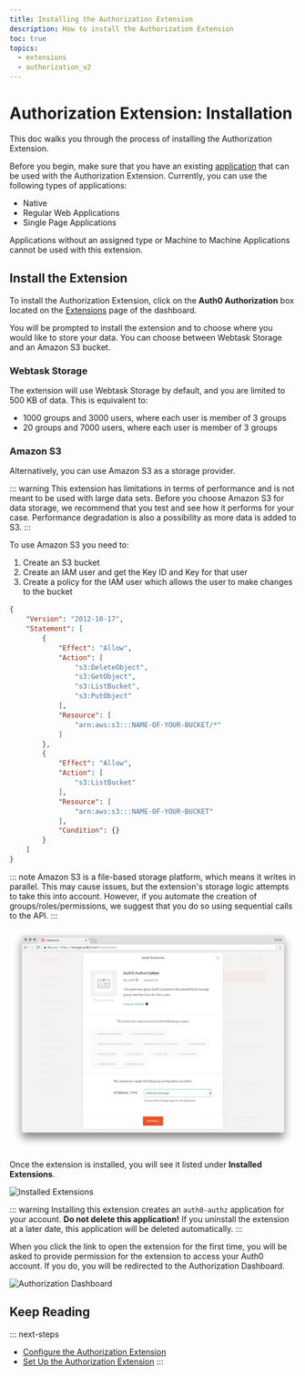 ```yaml
---
title: Installing the Authorization Extension
description: How to install the Authorization Extension
toc: true
topics:
  - extensions
  - authorization_v2
---
```

# Authorization Extension: Installation

This doc walks you through the process of installing the Authorization Extension.

Before you begin, make sure that you have an existing [application](/application) that can be used with the Authorization Extension. Currently, you can use the following types of applications:

* Native
* Regular Web Applications
* Single Page Applications

Applications without an assigned type or Machine to Machine Applications cannot be used with this extension.

## Install the Extension

To install the Authorization Extension, click on the **Auth0 Authorization** box located on the [Extensions](${manage_url}/#/extensions) page of the dashboard. 

You will be prompted to install the extension and to choose where you would like to store your data. You can choose between Webtask Storage and an Amazon S3 bucket.

### Webtask Storage

The extension will use Webtask Storage by default, and you are limited to 500 KB of data. This is equivalent to:

 - 1000 groups and 3000 users, where each user is member of 3 groups
 - 20 groups and 7000 users, where each user is member of 3 groups

### Amazon S3

Alternatively, you can use Amazon S3 as a storage provider.

::: warning
This extension has limitations in terms of performance and is not meant to be used with large data sets. Before you choose Amazon S3 for data storage, we recommend that you test and see how it performs for your case. Performance degradation is also a possibility as more data is added to S3.
:::

 To use Amazon S3 you need to:

 1. Create an S3 bucket
 2. Create an IAM user and get the Key ID and Key for that user
 3. Create a policy for the IAM user which allows the user to make changes to the bucket

```json
{
    "Version": "2012-10-17",
    "Statement": [
        {
            "Effect": "Allow",
            "Action": [
                "s3:DeleteObject",
                "s3:GetObject",
                "s3:ListBucket",
                "s3:PutObject"
            ],
            "Resource": [
                "arn:aws:s3:::NAME-OF-YOUR-BUCKET/*"
            ]
        },
        {
            "Effect": "Allow",
            "Action": [
                "s3:ListBucket"
            ],
            "Resource": [
                "arn:aws:s3:::NAME-OF-YOUR-BUCKET"
            ],
            "Condition": {}
        }
    ]
}
```

::: note
Amazon S3 is a file-based storage platform, which means it writes in parallel. This may cause issues, but the extension's storage logic attempts to take this into account. However, if you automate the creation of groups/roles/permissions, we suggest that you do so using sequential calls to the API.
:::

![Install Authorization Extension](/media/articles/extensions/authorization/app-install-v2.png)

Once the extension is installed, you will see it listed under **Installed Extensions**.

![Installed Extensions](/media/articles/extensions/authorization/installed-extensions-v2.png)

::: warning
Installing this extension creates an `auth0-authz` application for your account. **Do not delete this application!** If you uninstall the extension at a later date, this application will be deleted automatically.
:::

When you click the link to open the extension for the first time, you will be asked to provide permission for the extension to access your Auth0 account. If you do, you will be redirected to the Authorization Dashboard.

![Authorization Dashboard](/media/articles/extensions/authorization/auth-dashboard-v2.png)

## Keep Reading

::: next-steps
* [Configure the Authorization Extension](/extensions/authorization-extension/v2/implementation/configuration)
* [Set Up the Authorization Extension](/extensions/authorization-extension/v2/implementation/setup)
:::
